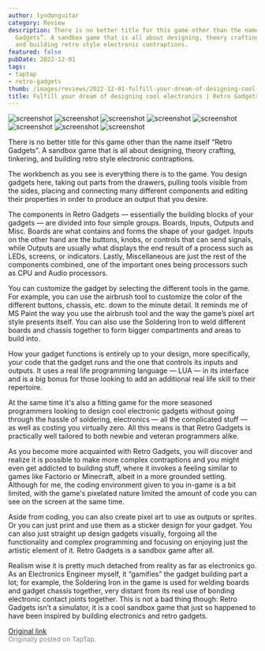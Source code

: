 ```yaml
---
author: lyndonguitar
category: Review
description: There is no better title for this game other than the name itself “Retro
  Gadgets”. A sandbox game that is all about designing, theory crafting, tinkering,
  and building retro style electronic contraptions.
featured: false
pubDate: 2022-12-01
tags:
- taptap
- retro-gadgets
thumb: /images/reviews/2022-12-01-fulfill-your-dream-of-designing-cool-electronics--retro-gadgets-review-0.avif
title: Fulfill your dream of designing cool electronics | Retro Gadgets Review
---
```


<div class="gallery">
  <img src="/images/reviews/2022-12-01-fulfill-your-dream-of-designing-cool-electronics--retro-gadgets-review-0.avif" alt="screenshot" />
  <img src="/images/reviews/2022-12-01-fulfill-your-dream-of-designing-cool-electronics--retro-gadgets-review-1.avif" alt="screenshot" />
  <img src="/images/reviews/2022-12-01-fulfill-your-dream-of-designing-cool-electronics--retro-gadgets-review-2.avif" alt="screenshot" />
  <img src="/images/reviews/2022-12-01-fulfill-your-dream-of-designing-cool-electronics--retro-gadgets-review-3.avif" alt="screenshot" />
  <img src="/images/reviews/2022-12-01-fulfill-your-dream-of-designing-cool-electronics--retro-gadgets-review-4.avif" alt="screenshot" />
  <img src="/images/reviews/2022-12-01-fulfill-your-dream-of-designing-cool-electronics--retro-gadgets-review-5.avif" alt="screenshot" />
  <img src="/images/reviews/2022-12-01-fulfill-your-dream-of-designing-cool-electronics--retro-gadgets-review-6.avif" alt="screenshot" />
  <img src="/images/reviews/2022-12-01-fulfill-your-dream-of-designing-cool-electronics--retro-gadgets-review-7.avif" alt="screenshot" />
</div>

There is no better title for this game other than the name itself “Retro Gadgets”. A sandbox game that is all about designing, theory crafting, tinkering, and building retro style electronic contraptions.

The workbench as you see is everything there is to the game. You design gadgets here, taking out parts from the drawers, pulling tools visible from the sides, placing and connecting many different components and editing their properties in order to produce an output that you desire.

The components in Retro Gadgets — essentially the building blocks of your gadgets — are divided into four simple groups. Boards, Inputs, Outputs and Misc. Boards are what contains and forms the shape of your gadget. Inputs on the other hand are the buttons, knobs, or controls that can send signals, while Outputs are usually what displays the end result of a process such as LEDs, screens, or indicators. Lastly, Miscellaneous are just the rest of the components combined, one of the important ones being processors such as CPU and Audio processors.

You can customize the gadget by selecting the different tools in the game. For example, you can use the airbrush tool to customize the color of the different buttons, chassis, etc. down to the minute detail. It reminds me of MS Paint the way you use the airbrush tool and the way the game’s pixel art style presents itself. You can also use the Soldering Iron to weld different boards and chassis together to form bigger compartments and areas to build into.

How your gadget functions is entirely up to your design, more specifically, your code that the gadget runs and the one that controls its inputs and outputs. It uses a real life programming language — LUA — in its interface and is a big bonus for those looking to add an additional real life skill to their repertoire.

At the same time it's also a fitting game for the more seasoned programmers looking to design cool electronic gadgets without going through the hassle of soldering, electronics — all the complicated stuff — as well as costing you virtually zero. All this means is that Retro Gadgets is practically well tailored to both newbie and veteran programmers alike.

As you become more acquainted with Retro Gadgets, you will discover and realize it is possible to make more complex contraptions and you might even get addicted to building stuff, where it invokes a feeling similar to games like Factorio or Minecraft, albeit in a more grounded setting. Although for me, the coding environment given to you in-game is a bit limited, with the game's pixelated nature limited the amount of code you can see on the screen at the same time.

Aside from coding, you can also create pixel art to use as outputs or sprites. Or you can just print and use them as a sticker design for your gadget. You can also just straight up design gadgets visually, forgoing all the functionality and complex programming and focusing on enjoying just the artistic element of it. Retro Gadgets is a sandbox game after all.

Realism wise it is pretty much detached from reality as far as electronics go. As an Electronics Engineer myself, it “gamifies” the gadget building part a lot; for example, the Soldering Iron in the game is used for welding boards and gadget chassis together, very distant from its real use of bonding electronic contact joints together. This is not a bad thing though: Retro Gadgets isn’t a simulator, it is a cool sandbox game that just so happened to have been inspired by building electronics and retro gadgets.

[Original link](https://www.taptap.io/post/3490460)<br><span style="font-size: 0.95em; color: #888;">Originally posted on TapTap.</span>